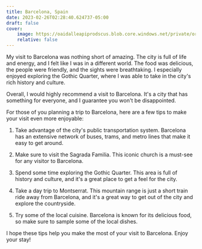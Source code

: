 ```yaml
---
title: Barcelona, Spain
date: 2023-02-26T02:28:40.624737-05:00
draft: false
cover:
    image: https://oaidalleapiprodscus.blob.core.windows.net/private/org-w7nZwX5eRwv90pnr5RaNawZL/user-E0uxXOXb7QFbFzGC6LGbif7f/img-m81LW4EzmpfyIOeGEM45x10N.png?st=2023-02-26T06%3A28%3A39Z&se=2023-02-26T08%3A28%3A39Z&sp=r&sv=2021-08-06&sr=b&rscd=inline&rsct=image/png&skoid=6aaadede-4fb3-4698-a8f6-684d7786b067&sktid=a48cca56-e6da-484e-a814-9c849652bcb3&skt=2023-02-25T11%3A07%3A30Z&ske=2023-02-26T11%3A07%3A30Z&sks=b&skv=2021-08-06&sig=Wh7mSt56F2Vh3FaYOBFHold4FWNskMizxduOIqNrNrY%3D
    relative: false
---
```


My visit to Barcelona was nothing short of amazing. The city is full of life and energy, and I felt like I was in a different world. The food was delicious, the people were friendly, and the sights were breathtaking. I especially enjoyed exploring the Gothic Quarter, where I was able to take in the city's rich history and culture.

Overall, I would highly recommend a visit to Barcelona. It's a city that has something for everyone, and I guarantee you won't be disappointed.

For those of you planning a trip to Barcelona, here are a few tips to make your visit even more enjoyable:

1. Take advantage of the city's public transportation system. Barcelona has an extensive network of buses, trams, and metro lines that make it easy to get around.

2. Make sure to visit the Sagrada Familia. This iconic church is a must-see for any visitor to Barcelona.

3. Spend some time exploring the Gothic Quarter. This area is full of history and culture, and it's a great place to get a feel for the city.

4. Take a day trip to Montserrat. This mountain range is just a short train ride away from Barcelona, and it's a great way to get out of the city and explore the countryside.

5. Try some of the local cuisine. Barcelona is known for its delicious food, so make sure to sample some of the local dishes.

I hope these tips help you make the most of your visit to Barcelona. Enjoy your stay!
